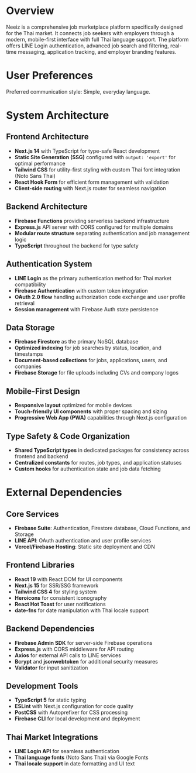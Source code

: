 # Overview

Neeiz is a comprehensive job marketplace platform specifically designed for the Thai market. It connects job seekers with employers through a modern, mobile-first interface with full Thai language support. The platform offers LINE Login authentication, advanced job search and filtering, real-time messaging, application tracking, and employer branding features.

# User Preferences

Preferred communication style: Simple, everyday language.

# System Architecture

## Frontend Architecture
- **Next.js 14** with TypeScript for type-safe React development
- **Static Site Generation (SSG)** configured with `output: 'export'` for optimal performance
- **Tailwind CSS** for utility-first styling with custom Thai font integration (Noto Sans Thai)
- **React Hook Form** for efficient form management with validation
- **Client-side routing** with Next.js router for seamless navigation

## Backend Architecture
- **Firebase Functions** providing serverless backend infrastructure
- **Express.js** API server with CORS configured for multiple domains
- **Modular route structure** separating authentication and job management logic
- **TypeScript** throughout the backend for type safety

## Authentication System
- **LINE Login** as the primary authentication method for Thai market compatibility
- **Firebase Authentication** with custom token integration
- **OAuth 2.0 flow** handling authorization code exchange and user profile retrieval
- **Session management** with Firebase Auth state persistence

## Data Storage
- **Firebase Firestore** as the primary NoSQL database
- **Optimized indexing** for job searches by status, location, and timestamps
- **Document-based collections** for jobs, applications, users, and companies
- **Firebase Storage** for file uploads including CVs and company logos

## Mobile-First Design
- **Responsive layout** optimized for mobile devices
- **Touch-friendly UI components** with proper spacing and sizing
- **Progressive Web App (PWA)** capabilities through Next.js configuration

## Type Safety & Code Organization
- **Shared TypeScript types** in dedicated packages for consistency across frontend and backend
- **Centralized constants** for routes, job types, and application statuses
- **Custom hooks** for authentication state and job data fetching

# External Dependencies

## Core Services
- **Firebase Suite**: Authentication, Firestore database, Cloud Functions, and Storage
- **LINE API**: OAuth authentication and user profile services
- **Vercel/Firebase Hosting**: Static site deployment and CDN

## Frontend Libraries
- **React 19** with React DOM for UI components
- **Next.js 15** for SSR/SSG framework
- **Tailwind CSS 4** for styling system
- **Heroicons** for consistent iconography
- **React Hot Toast** for user notifications
- **date-fns** for date manipulation with Thai locale support

## Backend Dependencies
- **Firebase Admin SDK** for server-side Firebase operations
- **Express.js** with CORS middleware for API routing
- **Axios** for external API calls to LINE services
- **Bcrypt** and **jsonwebtoken** for additional security measures
- **Validator** for input sanitization

## Development Tools
- **TypeScript 5** for static typing
- **ESLint** with Next.js configuration for code quality
- **PostCSS** with Autoprefixer for CSS processing
- **Firebase CLI** for local development and deployment

## Thai Market Integrations
- **LINE Login API** for seamless authentication
- **Thai language fonts** (Noto Sans Thai) via Google Fonts
- **Thai locale support** in date formatting and UI text